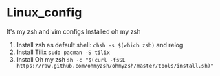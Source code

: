 # Linux_config
It's my zsh and vim configs
Installed oh my zsh
1) Install zsh as default shell: ``` chsh -s $(which zsh) ``` and relog
2) Install Tilix ```sudo pacman -S tilix```
3) Install Oh my zsh ```sh -c "$(curl -fsSL https://raw.github.com/ohmyzsh/ohmyzsh/master/tools/install.sh)"```

